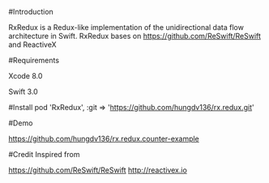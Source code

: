 #Introduction 

RxRedux is a Redux-like implementation of the unidirectional data flow architecture in Swift. RxRedux bases on https://github.com/ReSwift/ReSwift and ReactiveX 

#Requirements

Xcode 8.0

Swift 3.0

#Install 
pod 'RxRedux', :git => 'https://github.com/hungdv136/rx.redux.git'

#Demo 

https://github.com/hungdv136/rx.redux.counter-example

#Credit 
Inspired from 

https://github.com/ReSwift/ReSwift
http://reactivex.io
